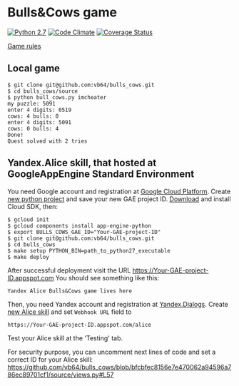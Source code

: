 # Bulls&amp;Cows game
[![Python 2.7](https://img.shields.io/travis/vb64/bulls_cows.svg?label=Python%202.7&style=plastic)](https://travis-ci.org/vb64/bulls_cows)
[![Code Climate](https://img.shields.io/codeclimate/maintainability-percentage/vb64/bulls_cows.svg?label=Code%20Climate&style=plastic)](https://codeclimate.com/github/vb64/bulls_cows)
[![Coverage Status](https://coveralls.io/repos/github/vb64/bulls_cows/badge.svg?branch=master)](https://coveralls.io/github/vb64/bulls_cows?branch=master)

[Game rules](https://en.wikipedia.org/wiki/Bulls_and_Cows)

## Local game
```
$ git clone git@github.com:vb64/bulls_cows.git
$ cd bulls_cows/source
$ python bull_cows.py imcheater
my puzzle: 5091
enter 4 digits: 0519
cows: 4 bulls: 0
enter 4 digits: 5091
cows: 0 bulls: 4
Done!
Quest solved with 2 tries
```

## Yandex.Alice skill, that hosted at GoogleAppEngine Standard Environment
You need Google account and registration at [Google Cloud Platform](https://cloud.google.com/). Create [new python project](https://console.cloud.google.com/projectcreate) and save your new GAE project ID. [Download](https://cloud.google.com/sdk/) and install Cloud SDK, then:
```
$ gcloud init
$ gcloud components install app-engine-python
$ export BULLS_COWS_GAE_ID="Your-GAE-project-ID"
$ git clone git@github.com:vb64/bulls_cows.git
$ cd bulls_cows
$ make setup PYTHON_BIN=path_to_python27_executable
$ make deploy
```
After successful deployment visit the URL https://Your-GAE-project-ID.appspot.com You should see something like this:
```
Yandex Alice Bulls&Cows game lives here
```
Then, you need Yandex account and registration at [Yandex.Dialogs](https://dialogs.yandex.ru). Create [new Alice skill](https://dialogs.yandex.ru/developer/) and set `Webhook URL` field to

```
https://Your-GAE-project-ID.appspot.com/alice
```
Test your Alice skill at the 'Testing' tab.

For security purpose, you can uncomment next lines of code and set a correct ID for your Alice skill:
https://github.com/vb64/bulls_cows/blob/bfcbfec8156e7e470062a94596a786ec89701cf1/source/views.py#L57
